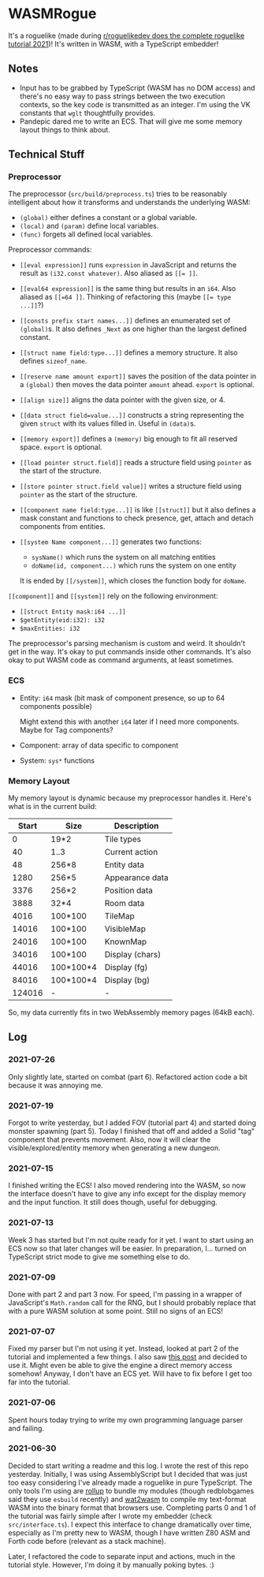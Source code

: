 # WASMRogue

It's a roguelike (made during [r/roguelikedev does the complete roguelike tutorial 2021](https://www.reddit.com/r/roguelikedev/comments/oa2g5r/roguelikedev_does_the_complete_roguelike_tutorial/))! It's written in WASM, with a TypeScript embedder!

## Notes

- Input has to be grabbed by TypeScript (WASM has no DOM access) and there's no easy way to pass strings between the two execution contexts, so the key code is transmitted as an integer. I'm using the VK constants that `wglt` thoughtfully provides.
- Pandepic dared me to write an ECS. That will give me some memory layout things to think about.

## Technical Stuff

### Preprocessor

The preprocessor (`src/build/preprocess.ts`) tries to be reasonably intelligent about how it transforms and understands the underlying WASM:

- `(global)` either defines a constant or a global variable.
- `(local)` and `(param)` define local variables.
- `(func)` forgets all defined local variables.

Preprocessor commands:

- `[[eval expression]]` runs `expression` in JavaScript and returns the result as `(i32.const whatever)`. Also aliased as `[[= ]]`.
- `[[eval64 expression]]` is the same thing but results in an `i64`. Also aliased as `[[=64 ]]`. Thinking of refactoring this (maybe `[[= type ...]]`?)
- `[[consts prefix start names...]]` defines an enumerated set of `(global)`s. It also defines `_Next` as one higher than the largest defined constant.
- `[[struct name field:type...]]` defines a memory structure. It also defines `sizeof_name`.
- `[[reserve name amount export]]` saves the position of the data pointer in a `(global)` then moves the data pointer `amount` ahead. `export` is optional.
- `[[align size]]` aligns the data pointer with the given size, or 4.
- `[[data struct field=value...]]` constructs a string representing the given `struct` with its values filled in. Useful in `(data)`s.
- `[[memory export]]` defines a `(memory)` big enough to fit all reserved space. `export` is optional.
- `[[load pointer struct.field]]` reads a structure field using `pointer` as the start of the structure.
- `[[store pointer struct.field value]]` writes a structure field using `pointer` as the start of the structure.
- `[[component name field:type...]]` is like `[[struct]]` but it also defines a mask constant and functions to check presence, get, attach and detach components from entities.
- `[[system Name component...]]` generates two functions:

  - `sysName()` which runs the system on all matching entities
  - `doName(id, component...)` which runs the system on one entity

  It is ended by `[[/system]]`, which closes the function body for `doName`.

`[[component]]` and `[[system]]` rely on the following environment:

- `[[struct Entity mask:i64 ...]]`
- `$getEntity(eid:i32): i32`
- `$maxEntities: i32`

The preprocessor's parsing mechanism is custom and weird. It shouldn't get in the way. It's okay to put commands inside other commands. It's also okay to put WASM code as command arguments, at least sometimes.

### ECS

- Entity: `i64` mask (bit mask of component presence, so up to 64 components possible)

  Might extend this with another `i64` later if I need more components. Maybe for Tag components?

- Component: array of data specific to component
- System: `sys*` functions

### Memory Layout

My memory layout is dynamic because my preprocessor handles it. Here's what is in the current build:

| Start  | Size        | Description     |
| ------ | ----------- | --------------- |
| 0      | 19\*2       | Tile types      |
| 40     | 1..3        | Current action  |
| 48     | 256\*8      | Entity data     |
| 1280   | 256\*5      | Appearance data |
| 3376   | 256\*2      | Position data   |
| 3888   | 32\*4       | Room data       |
| 4016   | 100\*100    | TileMap         |
| 14016  | 100\*100    | VisibleMap      |
| 24016  | 100\*100    | KnownMap        |
| 34016  | 100\*100    | Display (chars) |
| 44016  | 100\*100\*4 | Display (fg)    |
| 84016  | 100\*100\*4 | Display (bg)    |
| 124016 | -           | -               |

So, my data currently fits in two WebAssembly memory pages (64kB each).

## Log

### 2021-07-26

Only slightly late, started on combat (part 6). Refactored action code a bit because it was annoying me.

### 2021-07-19

Forgot to write yesterday, but I added FOV (tutorial part 4) and started doing monster spawning (part 5). Today I finished that off and added a Solid "tag" component that prevents movement. Also, now it will clear the visible/explored/entity memory when generating a new dungeon.

### 2021-07-15

I finished writing the ECS! I also moved rendering into the WASM, so now the interface doesn't have to give any info except for the display memory and the input function. It still does though, useful for debugging.

### 2021-07-13

Week 3 has started but I'm not quite ready for it yet. I want to start using an ECS now so that later changes will be easier. In preparation, I... turned on TypeScript strict mode to give me something else to do.

### 2021-07-09

Done with part 2 and part 3 now. For speed, I'm passing in a wrapper of JavaScript's `Math.random` call for the RNG, but I should probably replace that with a pure WASM solution at some point. Still no signs of an ECS!

### 2021-07-07

Fixed my parser but I'm not using it yet. Instead, looked at part 2 of the tutorial and implemented a few things. I also saw [this post](https://old.reddit.com/r/roguelikedev/comments/odulc3/update_wglt_is_blazing_fast_for_drawing_ascii_in/) and decided to use it. Might even be able to give the engine a direct memory access somehow! Anyway, I don't have an ECS yet. Will have to fix before I get too far into the tutorial.

### 2021-07-06

Spent hours today trying to write my own programming language parser and failing.

### 2021-06-30

Decided to start writing a readme and this log. I wrote the rest of this repo yesterday. Initially, I was using AssemblyScript but I decided that was just too easy considering I've already made a roguelike in pure TypeScript. The only tools I'm using are [rollup](rollupjs.org) to bundle my modules (though redblobgames said they use `esbuild` recently) and [wat2wasm](https://webassembly.github.io/wabt/demo/wat2wasm/) to compile my text-format WASM into the binary format that browsers use. Completing parts 0 and 1 of the tutorial was fairly simple after I wrote my embedder (check `src/interface.ts`). I expect this interface to change dramatically over time, especially as I'm pretty new to WASM, though I have written Z80 ASM and Forth code before (relevant as a stack machine).

Later, I refactored the code to separate input and actions, much in the tutorial style. However, I'm doing it by manually poking bytes. :)
